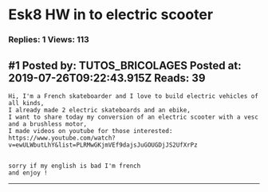 # Esk8 HW in to electric scooter

### Replies: 1 Views: 113

## \#1 Posted by: TUTOS_BRICOLAGES Posted at: 2019-07-26T09:22:43.915Z Reads: 39

```
Hi, I'm a French skateboarder and I love to build electric vehicles of all kinds,
I already made 2 electric skateboards and an ebike,
I want to share today my conversion of an electric scooter with a vesc and a brushless motor, 
I made videos on youtube for those interested:
https://www.youtube.com/watch?v=ewULWbutLhY&list=PLRMwGKjmVEf9dajsJuGOUGDjJS2UfXrPz


sorry if my english is bad I'm french
and enjoy !
```

---
